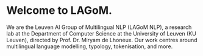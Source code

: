 # Welcome to LAGoM.
We are the Leuven AI Group of Multilingual NLP (LAGoM NLP), a research lab at the Department of Computer Science at the University of Leuven (KU Leuven), directed by Prof. Dr. Miryam de Lhoneux. Our work centres around multilingual language modelling, typology, tokenisation, and more.
